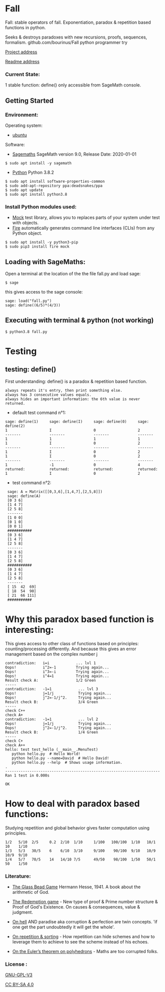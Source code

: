 # Fall

Fall: stable operators of fall.
Exponentiation, paradox & repetition based functions in python.


Seeks & destroys paradoxes with new recursions, proofs, sequences, formalism. github.com/bourinus/Fall python programmer try

[Project address](https://github.com/bourinus/Fall) 

[Readme address](https://github.com/bourinus/Fall/blob/master/readme.md)

### Current State: 
1 stable function: define() only accessible from SageMath console.

## Getting Started

### Environment:

 Operating system: 
 * [ubuntu](https://ubuntu.com/download)

 Software:  
 * [Sagemaths](https://www.sagemath.org/)	 SageMath version 9.0, Release Date: 2020-01-01 

 ```
 $ sudo apt install -y sagemath
 ```

 * [Python](https://www.python.org/downloads/release/python-382/) 	Python 3.8.2
 ```
 $ sudo apt install software-properties-common
 $ sudo add-apt-repository ppa:deadsnakes/ppa
 $ sudo apt update
 $ sudo apt install python3.8
 ``` 

### Install Python modules used:
 * [Mock](https://pypi.org/project/mock/) test library, allows you to replaces parts of your system under test with objects.
 * [Fire](https://github.com/google/python-fire)  automatically generates command line interfaces (CLIs) from any Python object.

 ```
 $ sudo apt install -y python3-pip
 $ sudo pip3 install fire mock
 ```

## Loading with SageMaths:
Open a terminal at the location of the the file fall.py and load sage:

```
$ sage
```
this gives access to the sage console:
```
sage: load("fall.py")  
sage: define((6/5)*(4/3)) 
```
## Executing with terminal & python (not working)
```
$ python3.8 fall.py
```

# Testing

## testing: define()

First understanding:
define() is a paradox & repetition based function.
```
always repeats it's entry, then print something else.
always has 3 consecutive values equals.
always hides an important information: the 6th value is never returned.
```
* default test command n°1: 
```
sage: define(1) 	sage: define(I)		sage: define(0)		sage: define(2)
1					I					0 					2
-------				-------				------- 			-------
1					1					1 					1
1					I					0 					2
-------				-------				------- 			-------
1					I					0 					2
1					I					0 					2
-------				-------				------- 			-------
1					-1					0 					4
returned:			returned:			returned: 			returned:
1					I					0 					2
```
* test command n°2: 
```
 sage: A = Matrix([[0,3,6],[1,4,7],[2,5,8]])
 sage: define(A)
 [0 3 6]
 [1 4 7]
 [2 5 8]
 -------
 [1 0 0]
 [0 1 0]
 [0 0 1]
 ###########
 [0 3 6]
 [1 4 7]
 [2 5 8]
 -------
 [0 3 6]
 [1 4 7]
 [2 5 8]
 ###########
 [0 3 6]
 [1 4 7]
 [2 5 8]
 -------
 [ 15  42  69]
 [ 18  54  90]
 [ 21  66 111]
 ###########
```


# Why this paradox based function is interesting:
 
 This gives access to other class of functions based on principles: counting/processing differently.
 And because this gives an error management based on the complex number j
 ```
 contradiction:   i=i            ... lvl 1
 Oops!            i^2=-1         Trying again...
 Oops!            i^3=-i         Trying again...
 Oops!            i^4=1          Trying again...
 Result check A:                 1/2 Green
 -----
 contradiction:   -1=1            ... lvl 3
 Oops!            j=1/j           Trying again...
 Oops!            j^2=-1/j^2.     Trying again...
 Result check B:                  3/4 Green
 -----
 check C++
 check A+
 contradiction:   -1=1            ... lvl 2
 Oops!            j=1/j           Trying again...
 Oops!            j^2=-1/j^2.     Trying again...
 Result check B:                  1/4 Green
 -----
 check C+
 check A++
 hello: test test_hello (__main__.MenuTest)
 	python hello.py  # Hello World!
 	python hello.py --name=David  # Hello David!
 	python hello.py --help  # Shows usage information.
 .
 ----------------------------------------------------------------------
 Ran 1 test in 0.000s
 
 OK
 ```

# How to deal with paradox based functions:
  Studying repetition and global behavior gives faster computation using principles.
   
 ```
 1/2   5/10  2/5     0.2  2/10  1/10     1/100   100/100  1/10   10/1   10    1/10
 1/3   5/3   30/5    6    6/10  3/10     9/100    90/100  9/10   10/9   10/9  9/10
 1/4   5/7   70/5    14   14/10 7/5      49/50    98/100  1/50   50/1   50    1/50
 ```


### Literature:
 * [The Glass Bead Game](https://en.wikipedia.org/wiki/The_Glass_Bead_Game) Hermann Hesse, 1941. A book about the arithmetic of God.

 * [The Redemption game](https://github.com/bourinus/Fall/blob/master/doc/txt%20in%20progress/work_david.txt) - New type of proof & Prime number structure & Proof of God's Existence. 
 On causes & consequences, value & judgment. 

 * [On hell](https://github.com/bourinus/Fall/blob/master/doc/txt%20in%20progress/On%20hell.txt) AND paradise aka corruption & perfection are twin concepts.
 'if one get the part undoubtedly it will get the  whole'. 

 * [On repetition & sorting](https://github.com/bourinus/Fall/blob/master/doc/txt%20in%20progress/structure.txt) - How repetition can hide schemes and how to leverage them to achieve to see the scheme instead of his echoes.

 * [On the Euler’s theorem on polyhedrons](https://github.com/bourinus/Fall/blob/master/doc/txt%20in%20progress/On%20Euler%20%26%20polyhedrons.txt) - Maths are too corrupted folks.

### License :

 [GNU-GPL-V3](https://www.gnu.org/licenses/gpl-3.0.fr.html) 

 [CC BY-SA 4.0](https://creativecommons.org/licenses/by-sa/4.0/) 

  
